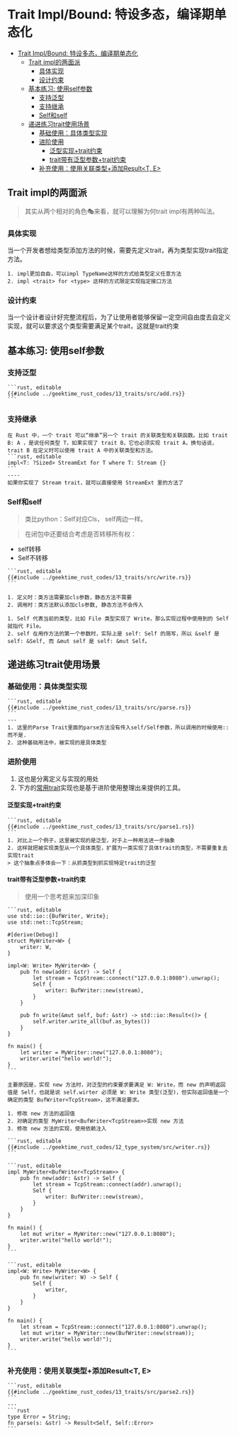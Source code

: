 # Trait Impl/Bound: 特设多态，编译期单态化

<!--ts-->
* [Trait Impl/Bound: 特设多态，编译期单态化](#trait-implbound-特设多态编译期单态化)
   * [Trait impl的两面派](#trait-impl的两面派)
      * [具体实现](#具体实现)
      * [设计约束](#设计约束)
   * [基本练习: 使用self参数](#基本练习-使用self参数)
      * [支持泛型](#支持泛型)
      * [支持继承](#支持继承)
      * [Self和self](#self和self)
   * [递进练习trait使用场景](#递进练习trait使用场景)
      * [基础使用：具体类型实现](#基础使用具体类型实现)
      * [进阶使用](#进阶使用)
         * [泛型实现+trait约束](#泛型实现trait约束)
         * [trait带有泛型参数+trait约束](#trait带有泛型参数trait约束)
      * [补充使用：使用关联类型+添加Result&lt;T, E&gt;](#补充使用使用关联类型添加resultt-e)

<!-- Created by https://github.com/ekalinin/github-markdown-toc -->
<!-- Added by: runner, at: Mon Oct 24 07:56:44 UTC 2022 -->

<!--te-->

## Trait impl的两面派

> 其实从两个相对的角色🎭来看，就可以理解为何trait impl有两种叫法。

### 具体实现

当一个开发者想给类型添加方法的时候，需要先定义trait，再为类型实现trait指定方法。

~~~admonish info title='专门对比一下impl和trait impl' collapsible=true
1. impl更加自由，可以impl TypeName这样的方式给类型定义任意方法
2. impl <trait> for <type> 这样的方式限定实现指定接口方法
~~~

### 设计约束

当一个设计者设计好完整流程后，为了让使用者能够保留一定空间自由度去自定义实现，就可以要求这个类型需要满足某个trait，这就是trait约束

## 基本练习: 使用self参数

### 支持泛型

~~~admonish info title='版本一：支持数字相加' collapsible=true
```rust, editable
{{#include ../geektime_rust_codes/13_traits/src/add.rs}}
```
~~~

### 支持继承

~~~admonish info title='trait B:A' collapsible=true
在 Rust 中，一个 trait 可以“继承”另一个 trait 的关联类型和关联函数。比如 trait B: A ，是说任何类型 T，如果实现了 trait B，它也必须实现 trait A，换句话说，trait B 在定义时可以使用 trait A 中的关联类型和方法。
```rust, editable
impl<T: ?Sized> StreamExt for T where T: Stream {}
```
----
如果你实现了 Stream trait，就可以直接使用 StreamExt 里的方法了
~~~

### Self和self

> 类比python：Self对应Cls， self两边一样。

> 在闭包中还要结合考虑是否转移所有权：

- self转移
- Self不转移

~~~admonish info title='Self和self区别使用, Self其实就是类方法' collapsible=true
```rust, editable
{{#include ../geektime_rust_codes/13_traits/src/write.rs}}
```
~~~

~~~admonish info title="顺便区分一下类方法和静态方法" collapsible=true
1. 定义时：类方法需要加cls参数，静态方法不需要
2. 调用时：类方法默认添加cls参数, 静态方法不会传入
~~~

~~~admonish info title='self: Self, 实例来自于类型' collapsible=true
1. Self 代表当前的类型，比如 File 类型实现了 Write，那么实现过程中使用到的 Self 就指代 File。
2. self 在用作方法的第一个参数时，实际上是 self: Self 的简写，所以 &self 是 self: &Self, 而 &mut self 是 self: &mut Self。
~~~

## 递进练习trait使用场景

### 基础使用：具体类型实现

~~~admonish info title='定义Parse trait并实现使用' collapsible=true
```rust, editable
{{#include ../geektime_rust_codes/13_traits/src/parse.rs}}
```
---
1. 这里的Parse Trait里面的parse方法没有传入self/Self参数，所以调用的时候使用::而不是.
2. 这种基础用法中，被实现的是具体类型
~~~

### 进阶使用

1. 这也是分离定义与实现的用处
2. 下方的[常用trait](2_3_3_trait_frequently.html#常用trait)实现也是基于进阶使用整理出来提供的工具。

#### 泛型实现+trait约束

~~~admonish info title='impl<T> Parse for T' collapsible=true
```rust, editable
{{#include ../geektime_rust_codes/13_traits/src/parse1.rs}}
```
1. 对比上一个例子，这里被实现的是泛型，对于上一种用法进一步抽象
2. 这样就把被实现类型从一个具体类型，扩展为一类实现了具体trait的类型，不需要重复去实现trait
> 这个抽象点多体会一下：从抓类型到抓实现特定trait的泛型
~~~

#### trait带有泛型参数+trait约束

> 使用一个思考题来加深印象

~~~admonish info title='泛型参数impl报错' collapsible=true
```rust, editable
use std::io::{BufWriter, Write};
use std::net::TcpStream;

#[derive(Debug)]
struct MyWriter<W> {
    writer: W,
}

impl<W: Write> MyWriter<W> {
    pub fn new(addr: &str) -> Self {
        let stream = TcpStream::connect("127.0.0.1:8080").unwrap();
        Self {
            writer: BufWriter::new(stream),
        }
    }

    pub fn write(&mut self, buf: &str) -> std::io::Result<()> {
        self.writer.write_all(buf.as_bytes())
    }
}

fn main() {
    let writer = MyWriter::new("127.0.0.1:8080");
    writer.write("hello world!");
}
```
~~~

~~~admonish tip title='分析编译报错原因'
主要原因是，实现 new 方法时，对泛型的约束要求要满足 W: Write，而 new 的声明返回值是 Self，也就是说 self.wirter 必须是 W: Write 类型(泛型)，但实际返回值是一个确定的类型 BufWriter<TcpStream>，这不满足要求。
~~~

~~~admonish info title='解决方案梳理'
1. 修改 new 方法的返回值
2. 对确定的类型 MyWriter<BufWriter<TcpStream>>实现 new 方法
3. 修改 new 方法的实现，使用依赖注入
~~~

~~~admonish info title='1. 修改new方法返回值' collapsible=true
```rust, editable
{{#include ../geektime_rust_codes/12_type_system/src/writer.rs}}
```
~~~

~~~admonish info title='2. 针对实现new方法' collapsible=true
```rust, editable
impl MyWriter<BufWriter<TcpStream>> {
    pub fn new(addr: &str) -> Self {
        let stream = TcpStream::connect(addr).unwrap();
        Self {
            writer: BufWriter::new(stream),
        }
    }
}

fn main() {
    let mut writer = MyWriter::new("127.0.0.1:8080");
    writer.write("hello world!");
}
```
~~~

~~~admonish info title='3. 使用依赖注入修改new方法实现' collapsible=true
```rust, editable
impl<W: Write> MyWriter<W> {
    pub fn new(writer: W) -> Self {
        Self {
            writer,
        }
    }
}

fn main() {
    let stream = TcpStream::connect("127.0.0.1:8080").unwrap();
    let mut writer = MyWriter::new(BufWriter::new(stream));
    writer.write("hello world!");
}
```
~~~

### 补充使用：使用关联类型+添加Result<T, E>

~~~admonish info title='关联类型自定义Error' collapsible=true
```rust, editable
{{#include ../geektime_rust_codes/13_traits/src/parse2.rs}}
```
---
```rust
type Error = String;
fn parse(s: &str) -> Result<Self, Self::Error>
```
~~~
